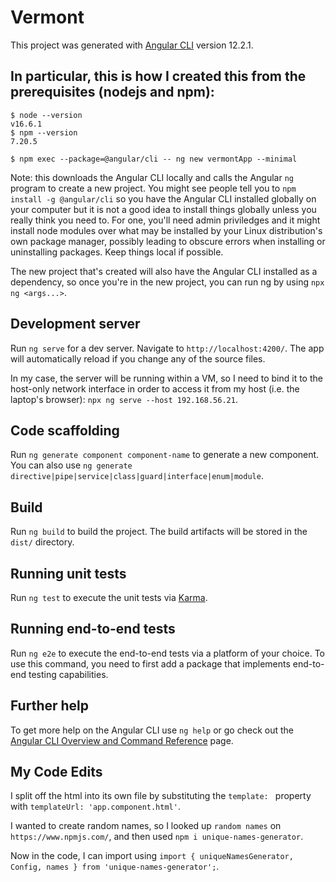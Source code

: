 # Vermont

This project was generated with [Angular CLI](https://github.com/angular/angular-cli) version 12.2.1.

## In particular, this is how I created this from the prerequisites (nodejs and npm):
```
$ node --version
v16.6.1
$ npm --version
7.20.5

$ npm exec --package=@angular/cli -- ng new vermontApp --minimal
```

Note: this downloads the Angular CLI locally and calls the Angular `ng` program to create a new project.
You might see people tell you to `npm install -g @angular/cli` so you have the Angular CLI installed globally
on your computer but it is not a good idea to install things globally unless you really think you need to.
For one, you'll need admin priviledges and it might install node modules over what may be installed by your
Linux distribution's own package manager, possibly leading to obscure errors when installing or uninstalling packages.
Keep things local if possible.

The new project that's created will also have the Angular CLI installed as a dependency, so once you're in the new
project, you can run ng by using `npx ng <args...>`.

## Development server

Run `ng serve` for a dev server. Navigate to `http://localhost:4200/`. The app will automatically reload if you change any of the source files.

In my case, the server will be running within a VM, so I need to bind it to the host-only network interface in order to access it from my host (i.e. the laptop's browser): `npx ng serve --host 192.168.56.21`.

## Code scaffolding

Run `ng generate component component-name` to generate a new component. You can also use `ng generate directive|pipe|service|class|guard|interface|enum|module`.

## Build

Run `ng build` to build the project. The build artifacts will be stored in the `dist/` directory.

## Running unit tests

Run `ng test` to execute the unit tests via [Karma](https://karma-runner.github.io).

## Running end-to-end tests

Run `ng e2e` to execute the end-to-end tests via a platform of your choice. To use this command, you need to first add a package that implements end-to-end testing capabilities.

## Further help

To get more help on the Angular CLI use `ng help` or go check out the [Angular CLI Overview and Command Reference](https://angular.io/cli) page.

## My Code Edits

I split off the html into its own file by substituting the `template: ` property with `templateUrl: 'app.component.html'`.

I wanted to create random names, so I looked up `random names` on `https://www.npmjs.com/`, and then used `npm i unique-names-generator`.

Now in the code, I can import using `import { uniqueNamesGenerator, Config, names } from 'unique-names-generator';`.
